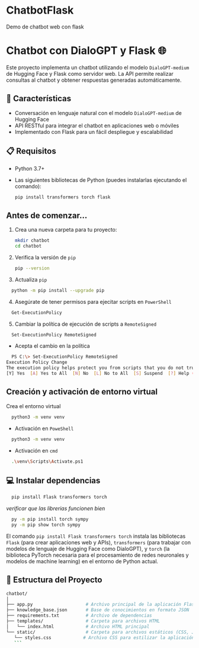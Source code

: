 # ChatbotFlask
Demo de chatbot web con flask 


# Chatbot con DialoGPT y Flask 🌐

Este proyecto implementa un chatbot utilizando el modelo `DialoGPT-medium` de Hugging Face y Flask como servidor web. La API permite realizar consultas al chatbot y obtener respuestas generadas automáticamente.

## 🚀 Características

- Conversación en lenguaje natural con el modelo `DialoGPT-medium` de Hugging Face
- API RESTful para integrar el chatbot en aplicaciones web o móviles
- Implementado con Flask para un fácil despliegue y escalabilidad

## 📋 Requisitos

- Python 3.7+
- Las siguientes bibliotecas de Python (puedes instalarlas ejecutando el comando):

    ```bash
    pip install transformers torch flask
    ```
## Antes de comenzar...
1. Crea una nueva carpeta para tu proyecto:
    ```bash
    mkdir chatbot
    cd chatbot
    ```
2. Verifica la versión de `pip`
      ```bash
    pip --version
    ```
3. Actualiza `pip`
```bash
  python -m pip install --upgrade pip
```
4. Asegúrate de tener permisos para ejecitar scripts en `PowerShell`
```bash
  Get-ExecutionPolicy
```
5. Cambiar la política de ejecución de scripts a `RemoteSigned`
```bash
  Set-ExecutionPolicy RemoteSigned
```
- Acepta el cambio en la política
```bash
  PS C:\> Set-ExecutionPolicy RemoteSigned
Execution Policy Change
The execution policy helps protect you from scripts that you do not trust. Changing the execution policy might expose you to the security risks described in the about_Execution_Policies help topic at https://go.microsoft.com/fwlink/?LinkID=135170. Do you want to change the execution policy?
[Y] Yes  [A] Yes to All  [N] No  [L] No to All  [S] Suspend  [?] Help (default is "N"): Y
```
    
  ## Creación y activación de entorno virtual
Crea el entorno virtual
```bash
  python3 -m venv venv
```
- Activación en `PoweShell`
```bash
  python3 -m venv venv
```
- Activación en `cmd`
```bash
  .\venv\Scripts\Activate.ps1
```
## 💻 Instalar dependencias  
```bash
  pip install Flask transformers torch
```
_verificar que las librerias funcionen bien_

```bash
  py -m pip install torch sympy
  py -m pip show torch sympy
```
El comando `pip install Flask transformers torch` instala las bibliotecas `Flask` (para crear aplicaciones web y APIs), `transformers` (para trabajar con modelos de lenguaje de Hugging Face como DialoGPT), y `torch` (la biblioteca PyTorch necesaria para el procesamiento de redes neuronales y modelos de machine learning) en el entorno de Python actual.

## 📁 Estructura del Proyecto
 ```bash
chatbot/
│
├── app.py                    # Archivo principal de la aplicación Flask
├── knowledge_base.json       # Base de conocimientos en formato JSON
├── requirements.txt          # Archivo de dependencias
├── templates/                # Carpeta para archivos HTML
│   └── index.html            # Archivo HTML principal
└── static/                   # Carpeta para archivos estáticos (CSS, JS, imágenes)
    └── styles.css            # Archivo CSS para estilizar la aplicación
    ```
